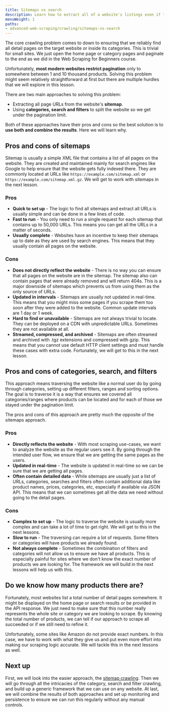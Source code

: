 ```yaml
---
title: Sitemaps vs search
description: Learn how to extract all of a website's listings even if they limit the number of results pages. 
menuWeight: 1
paths:
- advanced-web-scraping/crawling/sitemaps-vs-search
---
```


The core crawling problem comes to down to ensuring that we reliably find all detail pages on the target website or inside its categories. This is trivial for small sites. We just open the home page or category pages and paginate to the end as we did in the Web Scraping for Beginners course. 

Unfortunately, **most modern websites restrict pagination** only to somewhere between 1 and 10 thousand products. Solving this problem might seem relatively straightforward at first but there are multiple hurdles that we will explore in this lesson.

There are two main approaches to solving this problem:
- Extracting all page URLs from the website's **sitemap**.
- Using **categories, search and filters** to split the website so we get under the pagination limit.

Both of these approaches have their pros and cons so the best solution is to **use both and combine the results**. Here we will learn why.

## Pros and cons of sitemaps

Sitemap is usually a simple XML file that contains a list of all pages on the website. They are created and maintained mainly for search engines like Google to help ensure that the website gets fully indexed there. They are commonly located at URLs like `https://example.com/sitemap.xml` or `https://example.com/sitemap.xml.gz`. We will get to work with sitemaps in the next lesson.

### Pros

- **Quick to set up** - The logic to find all sitemaps and extract all URLs is usually simple and can be done in a few lines of code.
- **Fast to run** - You only need to run a single request for each sitemap that contains up to 50,000 URLs. This means you can get all the URLs in a matter of seconds.
- **Usually complete** - Websites have an incentive to keep their sitemaps up to date as they are used by search engines. This means that they usually contain all pages on the website.

### Cons

- **Does not directly reflect the website** - There is no way you can ensure that all pages on the website are in the sitemap. The sitemap also can contain pages that were already removed and will return 404s. This is a major downside of sitemaps which prevents us from using them as the only source of URLs.
- **Updated in intervals** - Sitemaps are usually not updated in real-time. This means that you might miss some pages if you scrape them too soon after they were added to the website. Common update intervals are 1 day or 1 week.
- **Hard to find or unavailable** - Sitemaps are not always trivial to locate. They can be deployed on a CDN with unpredictable URLs. Sometimes they are not available at all.
- **Streamed, compressed, and archived** - Sitemaps are often streamed and archived with .tgz extensions and compressed with gzip. This means that you cannot use default HTTP client settings and must handle these cases with extra code. Fortunately, we will get to this in the next lesson.

## Pros and cons of categories, search, and filters

This approach means traversing the website like a normal user do by going through categories, setting up different filters, ranges and sorting options. The goal is to traverse it is a way that ensures we covered all categories/ranges where products can be located and for each of those we stayed under the pagination limit.

The pros and cons of this approach are pretty much the opposite of the sitemaps approach.

### Pros

- **Directly reflects the website** - With most scraping use-cases, we want to analyze the website as the regular users see it. By going through the intended user flow, we ensure that we are getting the same pages as the users.
- **Updated in real-time** - The website is updated in real-time so we can be sure that we are getting all pages.
- **Often contain detailed data** - While sitemaps are usually just a list of URLs, categories, searches and filters often contain additional data like product names, prices, categories, etc, especially if available via JSON API. This means that we can sometimes get all the data we need without going to the detail pages.

### Cons

- **Complex to set up** - The logic to traverse the website is usually more complex and can take a lot of time to get right. We will get to this in the next lessons.
- **Slow to run** - The traversing can require a lot of requests. Some filters or categories will have products we already found.
- **Not always complete** - Sometimes the combination of filters and categories will not allow us to ensure we have all products. This is especially painful for sites where we don't know the exact number of products we are looking for. The framework we will build in the next lessons will help us with this.

## Do we know how many products there are?

Fortunately, most websites list a total number of detail pages somewhere. It might be displayed on the home page or search results or be provided in the API response. We just need to make sure that this number really represents the whole site or category we are looking to scrape. By knowing the total number of products, we can tell if our approach to scrape all succeeded or if we still need to refine it.

Unfortunately, some sites like Amazon do not provide exact numbers. In this case, we have to work with what they give us and put even more effort into making our scraping logic accurate. We will tackle this in the next lessons as well.

## [](#next) Next up

First, we will look into the easier approach, the [sitemap crawling](./crawling-sitemaps.md). Then we will go through all the intricacies of the category, search and filter crawling, and build up a generic framework that we can use on any website. At last, we will combine the results of both approaches and set up monitoring and persistence to ensure we can run this regularly without any manual controls.
